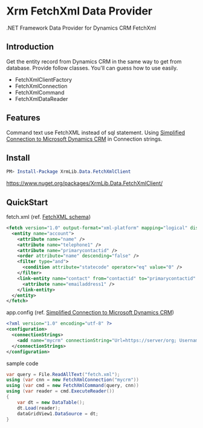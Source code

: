 # Xrm FetchXml Data Provider
.NET Framework Data Provider for Dynamics CRM FetchXml

## Introduction
Get the entity record from Dynamics CRM in the same way to get from database.
Provide follow classes. You'll can guess how to use easily.
- FetchXmlClientFactory
- FetchXmlConnection
- FetchXmlCommand
- FetchXmlDataReader

## Features

Command text use FetchXML instead of sql statement.
Using [Simplified Connection to Microsoft Dynamics CRM](http://msdn.microsoft.com/en-us/library/gg695810(v=crm.5).aspx) in Connection strings. 

## Install
```powershell
PM> Install-Package XrmLib.Data.FetchXmlClient
```
https://www.nuget.org/packages/XrmLib.Data.FetchXmlClient/

## QuickStart
fetch.xml (ref. [FetchXML schema](http://msdn.microsoft.com/en-us/library/gg309405.aspx))
```xml
<fetch version="1.0" output-format="xml-platform" mapping="logical" distinct="false">
  <entity name="account">
    <attribute name="name" />
    <attribute name="telephone1" />
    <attribute name="primarycontactid" />
    <order attribute="name" descending="false" />
    <filter type="and">
      <condition attribute="statecode" operator="eq" value="0" />
    </filter>
    <link-entity name="contact" from="contactid" to="primarycontactid" visible="false" link-type="outer" alias="primarycontact">
      <attribute name="emailaddress1" />
    </link-entity>
  </entity>
</fetch>
```

app.config (ref. [Simplified Connection to Microsoft Dynamics CRM](http://msdn.microsoft.com/en-us/library/gg695810(v=crm.5).aspx))  
```xml
<?xml version="1.0" encoding="utf-8" ?>
<configuration>
  <connectionStrings>
    <add name="mycrm" connectionString="Url=https://server/org; Username=user01; Password=xxxx" />
  </connectionStrings>
</configuration>
```

sample code  
```cs
var query = File.ReadAllText("fetch.xml");
using (var cnn = new FetchXmlConnection("mycrm"))
using (var cmd = new FetchXmlCommand(query, cnn))
using (var reader = cmd.ExecuteReader())
{
    var dt = new DataTable();
    dt.Load(reader);
    dataGridView1.DataSource = dt;
}
```
